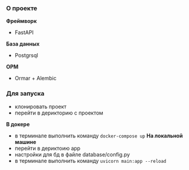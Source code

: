 ### О проекте

**Фреймворк**
- FastAPI

**База данных**
- Postgrsql

**ОРМ**
- Ormar + Alembic

### Для запуска

- клонировать проект
- перейти в дерикторию с проектом

**В докере**
- в терминале выполнить команду `docker-compose up`
**На локальной машине**
- перейти в дериктоию app
- настройки для бд в файле database/config.py
- в терминале выполнить команду `uvicorn main:app --reload`



